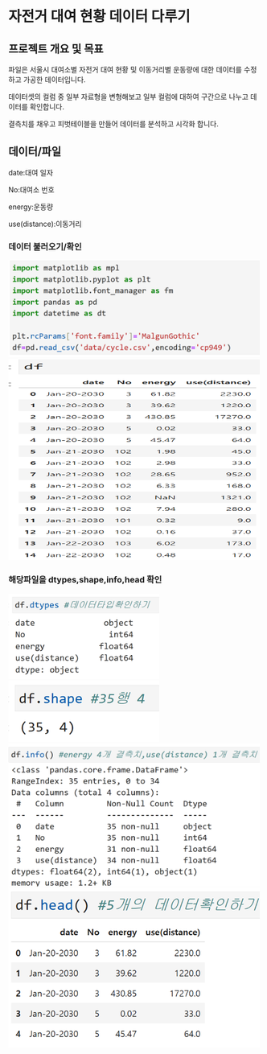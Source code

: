 # 자전거 대여 현황 데이터 다루기

## 프로젝트 개요 및 목표

파일은 서울시 대여소별 자전거 대여 현황 및 이동거리별 운동량에 대한 데이터를 수정하고 가공한 데이터입니다.

데이터셋의 컬럼 중 일부 자료형을 변형해보고 일부 컬럼에 대하여 구간으로 나누고 데이터를 확인합니다.

결측치를 채우고 피벗테이블을 만들어 데이터를 분석하고 시각화 합니다.

## 데이터/파일


date:대여 일자

No:대여소 번호

energy:운동량

use(distance):이동거리

### 데이터 불러오기/확인
<img src="image/library.png" width="500">
<img src="image/read.png" width="500" height="400">

### 해당파일을 dtypes,shape,info,head 확인

<img src="image/dtypes.png" width="300">

<img src="image/shape.png" width="300">

<img src="image/info1.png" width="500">

<img src="image/head.png" width="500">
